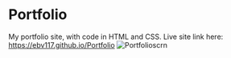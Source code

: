 # Portfolio
My portfolio site, with code in HTML and CSS. Live site link here: https://ebv117.github.io/Portfolio
![Portfolioscrn](https://user-images.githubusercontent.com/79474455/117555704-823e3b00-b02f-11eb-9feb-5581ee5aeb26.PNG)

